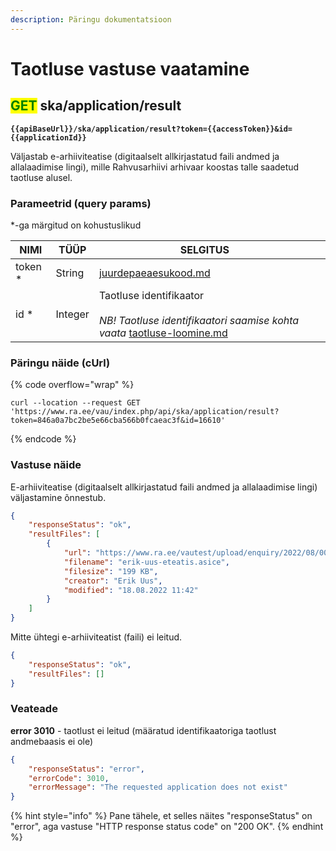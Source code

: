 ```yaml
---
description: Päringu dokumentatsioon
---
```


# Taotluse vastuse vaatamine

## <mark style="color:green;">GET</mark> ska/application/result

<pre><code><strong>{{apiBaseUrl}}/ska/application/result?token={{accessToken}}&#x26;id={{applicationId}}
</strong></code></pre>

Väljastab e-arhiiviteatise (digitaalselt allkirjastatud faili andmed ja allalaadimise lingi), mille Rahvusarhiivi arhivaar koostas talle saadetud taotluse alusel.

### Parameetrid (query params)

\*-ga märgitud on kohustuslikud

<table><thead><tr><th>NIMI</th><th>TÜÜP</th><th>SELGITUS</th><th data-hidden></th></tr></thead><tbody><tr><td>token *</td><td>String</td><td><a data-mention href="../../juurdepaeaesukood.md">juurdepaeaesukood.md</a></td><td></td></tr><tr><td>id *</td><td>Integer</td><td>Taotluse identifikaator<br><br><em>NB! Taotluse identifikaatori saamise kohta vaata</em> <a data-mention href="taotluse-loomine.md">taotluse-loomine.md</a><em></em></td><td></td></tr></tbody></table>

### Päringu näide (cUrl)

{% code overflow="wrap" %}
```shell
curl --location --request GET 'https://www.ra.ee/vau/index.php/api/ska/application/result?token=846a0a7bc2be5e66cba566b0fcaeac3f&id=16610'
```
{% endcode %}

### Vastuse näide

E-arhiiviteatise (digitaalselt allkirjastatud faili andmed ja allalaadimise lingi) väljastamine õnnestub.

```json
{
    "responseStatus": "ok",
    "resultFiles": [
        {
            "url": "https://www.ra.ee/vautest/upload/enquiry/2022/08/00c95808-20a2-4986-5a7f-066cb87c6bb1/erik-uus-eteatis.asice",
            "filename": "erik-uus-eteatis.asice",
            "filesize": "199 KB",
            "creator": "Erik Uus",
            "modified": "18.08.2022 11:42"
        }
    ]
}
```

Mitte ühtegi e-arhiiviteatist (faili) ei leitud.

```json
{
    "responseStatus": "ok",
    "resultFiles": []
}
```

### Veateade

**error 3010** - taotlust ei leitud (määratud identifikaatoriga taotlust andmebaasis ei ole)

```json
{
    "responseStatus": "error",
    "errorCode": 3010,
    "errorMessage": "The requested application does not exist"
}
```

{% hint style="info" %}
Pane tähele, et selles näites "responseStatus" on "error", aga vastuse "HTTP response status code" on "200 OK".
{% endhint %}
